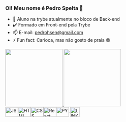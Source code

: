 ### Oi! Meu nome é Pedro Spelta 👋

- 🌱 Aluno na trybe atualmente no bloco de Back-end
- ✔️ Formado em Front-end pela Trybe
- 📫 E-mail: pedrohsen@gmail.com
- ⚡ Fun fact: Carioca, mas não gosto de praia 😆

<div>
  <a href="https://github.com/PedroSpelta">
  <img height="180em" src=https://github-readme-stats.vercel.app/api?username=PedroSpelta&theme=tokyonight>
  <img height="180em" src=https://github-readme-stats.vercel.app/api/top-langs/?username=PedroSpelta&theme=tokyonight&layout=compact>
</div>

<div style="display: inline flex"><br>
  <img align="center" alt="JS" height="30" width="40" src="https://cdn.jsdelivr.net/gh/devicons/devicon/icons/javascript/javascript-original.svg">
  <img align="center" alt="HTML" height="30" width="40" src="https://cdn.jsdelivr.net/gh/devicons/devicon/icons/html5/html5-plain.svg">
  <img align="center" alt="CSS" height="30" width="40" src="https://cdn.jsdelivr.net/gh/devicons/devicon/icons/css3/css3-plain.svg">
  <img align="center" alt="React" height="30" width="40" src="https://cdn.jsdelivr.net/gh/devicons/devicon/icons/react/react-original.svg">
  <img align="center" alt="PY" height="30" width="40" src="https://cdn.jsdelivr.net/gh/devicons/devicon/icons/python/python-original.svg">
</div>
  
<div style="display: inline flex"><br>
  <a href="https://www.linkedin.com/in/pedrospelta/">
    <img align="center" alt="LINKEDIN" height="30" src="https://img.shields.io/badge/LinkedIn-0077B5?style=for-the-badge&logo=linkedin&logoColor=white">
  </>
  
</div>
